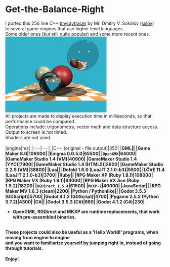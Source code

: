 # Get-the-Balance-Right
I ported this 256 line C++ [tinyraytracer](https://github.com/ssloy/tinyraytracer) by Mr. Dmitry V. Sokolov ([ssloy](https://github.com/ssloy)) <br>
to several game engines that use higher level languages. <br>
Some older ones (but still quite popular) and some more recent ones. <br>
![original](original.png)<br>
All projects are made to display execution time in milliseconds, so that performance could be compared. <br>
Operations include: trigonometry, vector math and data structure access. <br>
Output to screen is not timed.<br>
Shaders are not used.<br>
<br>
|engine|ms|
|:---|---:|
|C++ (original - file output)|350|
|<b>GML||
|Game Maker 8.0|109000|
|Enigma 0.0.5.0|65500|
|`OpenGMK`|64000|
|GameMaker Studio 1.4 (VM)|40900|
|GameMaker Studio 1.4 (YYC)|7900|
|GameMaker Studio 1.4 (HTML5)|2600|
|GameMaker Studio 2.2.5 (VM)|38800|
|<b>Lua||
|Defold 1.6.0 (LuaJIT 2.1.0-b3)|5500|
|LÖVE 11.4 (LuaJIT 2.1.0-b3)|3700|
|<b>Ruby||
|RPG Maker XP (Ruby 1.8.1)|108000|
|RPG Maker VX (Ruby 1.8.1)|84000|
|RPG Maker VX Ace (Ruby 1.9.2)|18200|
|`RGDirect 1.5.4`|61500|
|`MKXP-Z`|40000|
|<b>JavaScript||
|RPG Maker MV 1.6.3 (clean)|2200|
|<b>Python / Pythonlike||
|Godot 3.5.3 (GDScript)|5700|
|Godot 4.1.2 (GDScript)|4700|
|Pygame 2.5.2 (Python 3.7.2)|4300|
|<b>C#||
|Godot 3.5.3 (C#)|660|
|Godot 4.1.2 (C#)|230|
* OpenGMK, RGDirect and MKXP are runtime replacements, that work with pre-assembled binaries.
<br>
These projects could also be useful as a 'Hello World!' programs, when moving from engine to engine<br>
and you want to familiarize yourself by jumping right in, instead of going through tutorials.<br>
<br>
Enjoy!<br>
